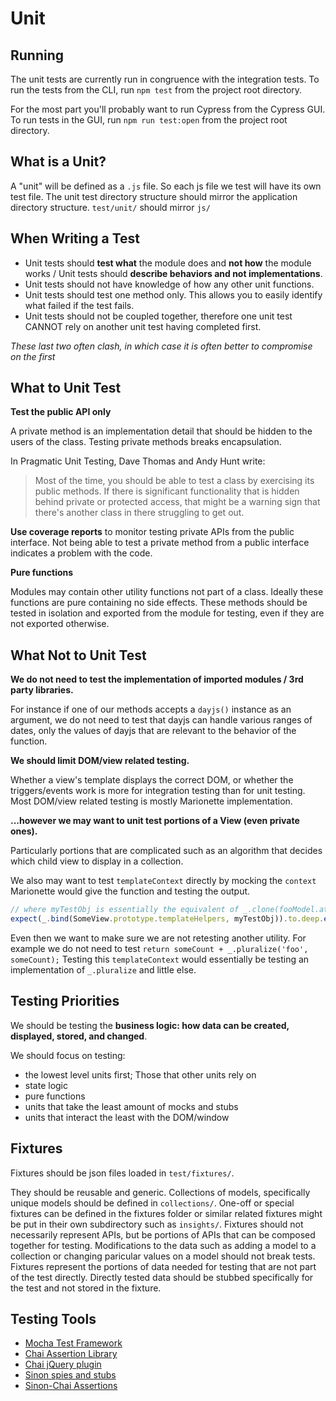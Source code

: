 # Unit

## Running

The unit tests are currently run in congruence with the integration tests. To run the tests from the CLI, run `npm test` from the project root directory.

For the most part you'll probably want to run Cypress from the Cypress GUI. To run tests in the GUI, run `npm run test:open` from the project root directory.

## What is a Unit?

A "unit" will be defined as a `.js` file.
So each js file we test will have its own test file.
The unit test directory structure should mirror the application directory structure.
`test/unit/` should mirror `js/`

## When Writing a Test

- Unit tests should **test what** the module does and **not how** the module works / Unit tests should **describe behaviors and not implementations**.
- Unit tests should not have knowledge of how any other unit functions.
- Unit tests should test one method only. This allows you to easily identify what failed if the test fails.
- Unit tests should not be coupled together, therefore one unit test CANNOT rely on another unit test having completed first.

*These last two often clash, in which case it is often better to compromise on the first*

## What to Unit Test

**Test the public API only**

A private method is an implementation detail that should be hidden to the users of the class. Testing private methods breaks encapsulation.

In Pragmatic Unit Testing, Dave Thomas and Andy Hunt write:

> Most of the time, you should be able to test a class by exercising its public methods. If there is significant functionality that is hidden behind private or protected access, that might be a warning sign that there's another class in there struggling to get out.

**Use coverage reports** to monitor testing private APIs from the public interface.
Not being able to test a private method from a public interface indicates a problem with the code.

**Pure functions**

Modules may contain other utility functions not part of a class. Ideally these functions are pure containing no side effects.
These methods should be tested in isolation and exported from the module for testing, even if they are not exported otherwise.

## What Not to Unit Test

**We do not need to test the implementation of imported modules / 3rd party libraries.**

For instance if one of our methods accepts a `dayjs()` instance as an argument, we do not need to test that dayjs can handle various ranges of dates, only the values of dayjs that are relevant to the behavior of the function.

**We should limit DOM/view related testing.**

Whether a view's template displays the correct DOM, or whether the triggers/events work is more for integration testing than for unit testing. Most DOM/view related testing is mostly Marionette implementation.

**...however we may want to unit test portions of a View (even private ones).**

Particularly portions that are complicated such as an algorithm that decides which child view to display in a collection.

We also may want to test `templateContext` directly by mocking the `context` Marionette would give the function and testing the output.

```js
// where myTestObj is essentially the equivalent of _.clone(fooModel.attributes)
expect(_.bind(SomeView.prototype.templateHelpers, myTestObj)).to.deep.equal(myExpectedObj);
```

Even then we want to make sure we are not retesting another utility. For example we do not need to test `return someCount + _.pluralize('foo', someCount);` Testing this `templateContext` would essentially be testing an implementation of `_.pluralize` and little else.

## Testing Priorities

We should be testing the **business logic: how data can be created, displayed, stored, and changed**.

We should focus on testing:
- the lowest level units first; Those that other units rely on
- state logic
- pure functions
- units that take the least amount of mocks and stubs
- units that interact the least with the DOM/window

## Fixtures

Fixtures should be json files loaded in `test/fixtures/`.

They should be reusable and generic. Collections of models, specifically unique models should be defined in `collections/`.  One-off or special fixtures can be defined in the fixtures folder or similar related fixtures might be put in their own subdirectory such as `insights/`. Fixtures should not necessarily represent APIs, but be portions of APIs that can be composed together for testing. Modifications to the data such as adding a model to a collection or changing paricular values on a model should not break tests. Fixtures represent the portions of data needed for testing that are not part of the test directly.  Directly tested data should be stubbed specifically for the test and not stored in the fixture.

## Testing Tools

* [Mocha Test Framework](https://mochajs.org/)
* [Chai Assertion Library](https://github.com/chaijs/chai)
* [Chai jQuery plugin](http://chaijs.com/plugins/chai-jq/)
* [Sinon spies and stubs](https://github.com/sinonjs/sinon)
* [Sinon-Chai Assertions](https://github.com/domenic/sinon-chai)
